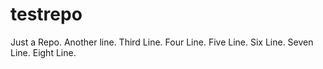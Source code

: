 # testrepo

Just a Repo.
Another line.
Third Line.
Four Line.
Five Line.
Six Line.
Seven Line.
Eight Line.